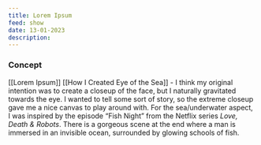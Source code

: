```yaml
---
title: Lorem Ipsum
feed: show
date: 13-01-2023
description:
---
```

### Concept

[[Lorem Ipsum]] [[How I Created Eye of the Sea]] - I think my original intention was to create a closeup of the face, but I naturally gravitated towards the eye. I wanted to tell some sort of story, so the extreme closeup gave me a nice canvas to play around with. For the sea/underwater aspect, I was inspired by the episode “Fish Night” from the Netflix series *Love, Death & Robots*. There is a gorgeous scene at the end where a man is immersed in an invisible ocean, surrounded by glowing schools of fish.
